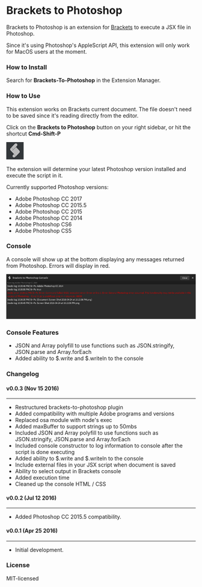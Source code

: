 # Brackets to Photoshop
Brackets to Photoshop is an extension for [Brackets](https://github.com/adobe/brackets/) to execute a JSX file in Photoshop.

Since it's using Photoshop's AppleScript API, this extension will only work for MacOS users at the moment.

### How to Install
Search for **Brackets-To-Photoshop** in the Extension Manager.

### How to Use
This extension works on Brackets current document. The file doesn't need to be saved since it's reading directly from the editor.

Click on the **Brackets to Photoshop** button on your right sidebar, or hit the shortcut **Cmd-Shift-P**

![br-ps-icon](https://raw.githubusercontent.com/JavierAroche/brackets-to-photoshop/master/images/br-ps-icon.jpg)

The extension will determine your latest Photoshop version installed and execute the script in it.

Currently supported Photoshop versions:

- Adobe Photoshop CC 2017
- Adobe Photoshop CC 2015.5
- Adobe Photoshop CC 2015
- Adobe Photoshop CC 2014
- Adobe Photoshop CS6
- Adobe Photoshop CS5

### Console

A console will show up at the bottom displaying any messages returned from Photoshop. Errors will display in red.

![br-ps-console](https://raw.githubusercontent.com/JavierAroche/brackets-to-photoshop/master/images/br-ps-console.jpg)

### Console Features

- JSON and Array polyfill to use functions such as JSON.stringify, JSON.parse and Array.forEach
- Added ability to $.write and $.writeln to the console

### Changelog

#### v0.0.3 (Nov 15 2016)
-----
*   Restructured brackets-to-photoshop plugin
*   Added compatibility with multiple Adobe programs and versions
*   Replaced osa module with node's exec
*   Added maxBuffer to support strings up to 50mbs
*   Included JSON and Array polyfill to use functions such as JSON.stringify, JSON.parse and Array.forEach
*   Included console constructor to log information to console after the script is done executing
*   Added ability to $.write and $.writeln to the console
*   Include external files in your JSX script when document is saved
*   Ability to select output in Brackets console
*   Added execution time
*   Cleaned up the console HTML / CSS

#### v0.0.2 (Jul 12 2016)
-----
*   Added Photoshop CC 2015.5 compatibility.

#### v0.0.1 (Apr 25 2016)
-----
*   Initial development.

### License
MIT-licensed